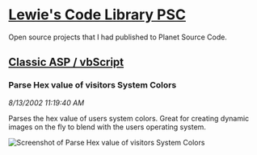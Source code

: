 # [Lewie's Code Library PSC](../../README.md)

Open source projects that I had published to Planet Source Code.

## [Classic ASP / vbScript](../README.md)

### Parse Hex value of visitors System Colors

*8/13/2002 11:19:40 AM*

Parses the hex value of users system colors. Great for creating dynamic images on the fly to blend with the users operating system.

![Screenshot of Parse Hex value of visitors System Colors](/screenshot.jpg)



